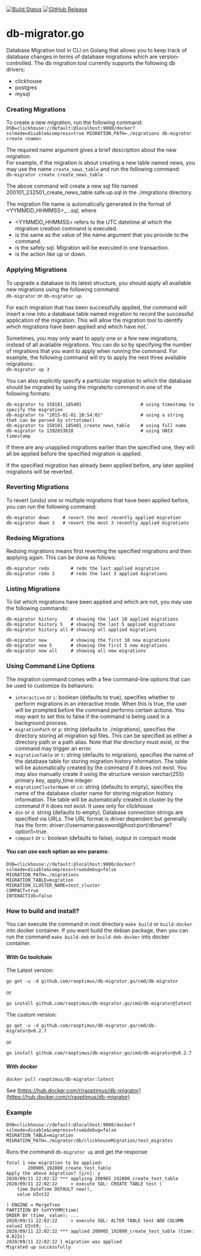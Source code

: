 [![Build Status](https://travis-ci.org/raoptimus/db-migrator.go.svg?branch=master)](https://travis-ci.org/raoptimus/db-migrator.go)
[![GitHub Release](https://img.shields.io/github/release/raoptimus/db-migrator.go.svg)](https://github.com/raoptimus/db-migrator.go/releases)

# db-migrator.go
Database Migration tool in CLI on Golang that allows you to keep track of database changes in terms of database migrations which are version-controlled.
The db migration tool currently supports the following db drivers: 
- clickhouse
- postgres
- mysql

### Creating Migrations
To create a new migration, run the following command:  
`DSN=clickhouse://default:@localhost:9000/docker?sslmode=disable&compress=true MIGRATION_PATH=./migrations db-migrator create <name>`

The required name argument gives a brief description about the new migration.  
For example, if the migration is about creating a new table named news, you may use the name `create_news_table` and run the following command:  
`db-migrator create create_news_table`

The above command will create a new sql file named 200101_232501_create_news_table.safe.up.sql in the ./migrations directory. 

The migration file name is automatically generated in the format of <YYMMDD_HHMMSS>_<Name>.<Safe>.<Action>.sql, where
- <YYMMDD_HHMMSS> refers to the UTC datetime at which the migration creation command is executed.
- <Name> is the same as the value of the name argument that you provide to the command.
- <Safe> is the safely sql. MIgration will be executed in one transaction.
- <Action> is the action like up or down.

### Applying Migrations 
To upgrade a database to its latest structure, you should apply all available new migrations using the following command:  
`db-migrator` or `db-migrator up`

For each migration that has been successfully applied, the command will insert a row into 
a database table named migration to record the successful application of the migration. 
This will allow the migration tool to identify which migrations have been applied and which have not.`

Sometimes, you may only want to apply one or a few new migrations, instead of all available migrations. 
You can do so by specifying the number of migrations that you want to apply when running the command. 
For example, the following command will try to apply the next three available migrations:  
`db-migrator up 3`

You can also explicitly specify a particular migration to which the database should be migrated 
by using the migrate/to command in one of the following formats:
```
db-migrator to 150101_185401                      # using timestamp to specify the migration
db-migrator to "2015-01-01 18:54:01"              # using a string that can be parsed by strtotime()
db-migrator to 150101_185401_create_news_table    # using full name
db-migrator to 1392853618                         # using UNIX timestamp
```
If there are any unapplied migrations earlier than the specified one, 
they will all be applied before the specified migration is applied.

If the specified migration has already been applied before, any later applied migrations will be reverted.

### Reverting Migrations
To revert (undo) one or multiple migrations that have been applied before, you can run the following command:
```
db-migrator down     # revert the most recently applied migration
db-migrator down 3   # revert the most 3 recently applied migrations
```

### Redoing Migrations
Redoing migrations means first reverting the specified migrations and then applying again. This can be done as follows:
```
db-migrator redo        # redo the last applied migration
db-migrator redo 3      # redo the last 3 applied migrations
```
### Listing Migrations
To list which migrations have been applied and which are not, you may use the following commands:
```
db-migrator history     # showing the last 10 applied migrations
db-migrator history 5   # showing the last 5 applied migrations
db-migrator history all # showing all applied migrations

db-migrator new         # showing the first 10 new migrations
db-migrator new 5       # showing the first 5 new migrations
db-migrator new all     # showing all new migrations
```
### Using Command Line Options
The migration command comes with a few command-line options that can be used to customize its behaviors:

- `interactive` or `i`: boolean (defaults to true), specifies whether to perform migrations in an interactive mode. 
When this is true, the user will be prompted before the command performs certain actions. 
You may want to set this to false if the command is being used in a background process.
- `migrationPath` or `p`: string (defaults to ./migrations), specifies the directory storing all migration sql files. 
This can be specified as either a directory path or a path alias. 
Note that the directory must exist, or the command may trigger an error.
- `migrationTable` or `t`: string (defaults to migration), specifies the name of the database table for storing migration history information. 
The table will be automatically created by the command if it does not exist. 
You may also manually create it using the structure version varchar(255) primary key, apply_time integer.
- `migrationClusterName` or `cn`: string (defaults to empty), specifies the name of the database cluster name for storing migration history information. 
The table will be automatically created in cluster by the command if it does not exist.
It uses only for clickhouse
- `dsn` or `d`: string (defaults to empty), Database connection strings are specified via URLs. 
The URL format is driver dependent but generally has the form: driver://username:password@host:port/dbname?option1=true.
- `compact` or `c`: boolean (defaults to false), output in compact mode

#### You can use each option as env params:
```
DSN=clickhouse://default:@localhost:9000/docker?sslmode=disable&compress=true&debug=false
MIGRATION_PATH=./migrations
MIGRATION_TABLE=migration
MIGRATION_CLUSTER_NAME=test_cluster
COMPACT=true
INTERACTIVE=false
```

### How to build and install?
You can execute the command in root directory `make build` or `build-docker` into docker container.
If you want build the debian package, then you can run the command 
`make build-deb` or `build-deb-docker` into docker container.

#### With Go toolchain
The Latest version:
```
go get -u -d github.com/raoptimus/db-migrator.go/cmd/db-migrator
```  
or
```
go install github.com/raoptimus/db-migrator.go/cmd/db-migrator@latest
```
The custom version:  
```
go get -u -d github.com/raoptimus/db-migrator.go/cmd/db-migrator@v0.2.7
```
or
```
go install github.com/raoptimus/db-migrator.go/cmd/db-migrator@v0.2.7
```

#### With docker
```
docker pull raoptimus/db-migrator:latest
```
See [https://hub.docker.com/r/raoptimus/db-migrator](https://hub.docker.com/r/raoptimus/db-migrator)

### Example
```
DSN=clickhouse://default:@localhost:9000/docker?sslmode=disable&compress=true&debug=false
MIGRATION_TABLE=migration
MIGRATION_PATH=./migrator/db/clickhouseMigration/test_migrates
```
Runs the command `db-migrator up` and get the response
```
Total 1 new migration to be applied: 
        200905_192800_create_test_table
Apply the above migration? [y/n]: y
2020/09/11 22:02:22 *** applying 200905_192800_create_test_table
2020/09/11 22:02:22     > execute SQL: CREATE TABLE test (
    time DateTime DEFAULT now(),
    value UInt32

) ENGINE = MergeTree
PARTITION BY toYYYYMM(time)
ORDER BY (time, value); ...
2020/09/11 22:02:22     > execute SQL: ALTER TABLE test ADD COLUMN value2 UInt8; ...
2020/09/11 22:02:22 *** applied 200905_192800_create_test_table (time: 0.022s)
2020/09/11 22:02:22 1 migration was applied
Migrated up successfully
```
